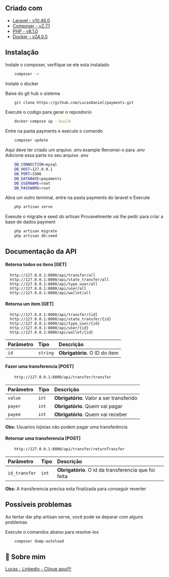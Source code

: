 
## Criado com

 - [Laravel - v10.46.0](https://laravel.com/)
 - [Composer - v2.7.1](https://getcomposer.org/)
 - [PHP - v8.1.0](https://www.php.net/downloads.php)
 - [Docker - v24.0.5](https://www.docker.com/)

 

## Instalação

Instale o composer, verifique se ele esta instalado

```bash
    composer -v
```

Instale o docker

Baixe do git hub o sistema

```bash
    git clone https://github.com/LucasDaniel/payments.git
```

Execute o codigo para gerar o repositorio

```bash
    docker-compose up --build
```

Entre na pasta payments e execute o comando

```bash
    composer update
```

Aqui deve ter criado um arquivo .env.example
Renomei-o para .env
Adicione essa parte no seu arquivo .env

```bash
    DB_CONNECTION=mysql
    DB_HOST=127.0.0.1
    DB_PORT=3306
    DB_DATABASE=payaments
    DB_USERNAME=root
    DB_PASSWORD=root
```

Abra um outro terminal, entre na pasta payments do laravel e Execute

```bash
    php artisan serve
```

Exexute o migrate e seed do artisan
Provavelmente vai lhe pedir para criar a base de dados payment

```bash
    php artisan migrate
    php artisan db:seed
```
## Documentação da API

#### Retorna todos os itens [GET]

```http
  http://127.0.0.1:8000/api/transfer/all
  http://127.0.0.1:8000/api/state_transfer/all
  http://127.0.0.1:8000/api/type_user/all
  http://127.0.0.1:8000/api/user/all
  http://127.0.0.1:8000/api/wallet/all
```

#### Retorna um item [GET]

```http
  http://127.0.0.1:8000/api/transfer/{id}
  http://127.0.0.1:8000/api/state_transfer/{id}
  http://127.0.0.1:8000/api/type_user/{id}
  http://127.0.0.1:8000/api/user/{id}
  http://127.0.0.1:8000/api/wallet/{id}
```

| Parâmetro   | Tipo       | Descrição                                   |
| :---------- | :--------- | :------------------------------------------ |
| `id`      | `string` | **Obrigatório**. O ID do item |

#### Fazer uma transferencia [POST]

```bash
    http://127.0.0.1:8000/api/transfer/transfer
```

| Parâmetro   | Tipo       | Descrição                                   |
| :---------- | :--------- | :------------------------------------------ |
| `value`      | `int` | **Obrigatório**. Valor a ser transferido |
| `payer`      | `int` | **Obrigatório**. Quem vai pagar |
| `payee`      | `int` | **Obrigatório**. Quem vai receber |

**Obs:** Usuarios lojistas não podem pagar uma transferência 

#### Retornar uma transferencia [POST]

```bash
    http://127.0.0.1:8000/api/transfer/returnTransfer
```

| Parâmetro   | Tipo       | Descrição                                   |
| :---------- | :--------- | :------------------------------------------ |
| `id_transfer`      | `int` | **Obrigatório**. O id da transferencia que foi feita |

**Obs:** A transferencia precisa esta finalizada para conseguir reverter


## Possiveis problemas

Ao tentar dar php artisan serve, você pode se deparar com alguns problemas

Execute o comandos abaixo para resolve-los

```bash
    composer dump-autoload
```

## 🚀 Sobre mim
[Lucas - Linkedin - Clique aqui!!!](https://www.linkedin.com/in/lucas-dniel-beltrame-de-lima-rodrigues/)

